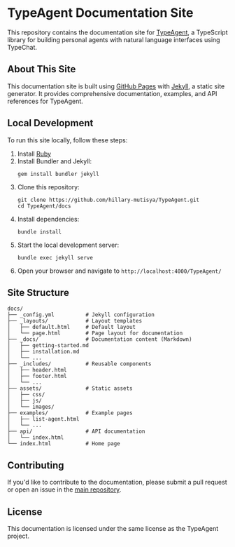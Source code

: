 # TypeAgent Documentation Site

This repository contains the documentation site for [TypeAgent](https://github.com/hillary-mutisya/TypeAgent), a TypeScript library for building personal agents with natural language interfaces using TypeChat.

## About This Site

This documentation site is built using [GitHub Pages](https://pages.github.com/) with [Jekyll](https://jekyllrb.com/), a static site generator. It provides comprehensive documentation, examples, and API references for TypeAgent.

## Local Development

To run this site locally, follow these steps:

1. Install [Ruby](https://www.ruby-lang.org/en/documentation/installation/)
2. Install Bundler and Jekyll:
   ```
   gem install bundler jekyll
   ```
3. Clone this repository:
   ```
   git clone https://github.com/hillary-mutisya/TypeAgent.git
   cd TypeAgent/docs
   ```
4. Install dependencies:
   ```
   bundle install
   ```
5. Start the local development server:
   ```
   bundle exec jekyll serve
   ```
6. Open your browser and navigate to `http://localhost:4000/TypeAgent/`

## Site Structure

```
docs/
├── _config.yml          # Jekyll configuration
├── _layouts/            # Layout templates
│   ├── default.html     # Default layout
│   └── page.html        # Page layout for documentation
├── _docs/               # Documentation content (Markdown)
│   ├── getting-started.md
│   ├── installation.md
│   └── ...
├── _includes/           # Reusable components
│   ├── header.html
│   ├── footer.html
│   └── ...
├── assets/              # Static assets
│   ├── css/
│   ├── js/
│   └── images/
├── examples/            # Example pages
│   ├── list-agent.html
│   └── ...
├── api/                 # API documentation
│   └── index.html
└── index.html           # Home page
```

## Contributing

If you'd like to contribute to the documentation, please submit a pull request or open an issue in the [main repository](https://github.com/hillary-mutisya/TypeAgent).

## License

This documentation is licensed under the same license as the TypeAgent project.